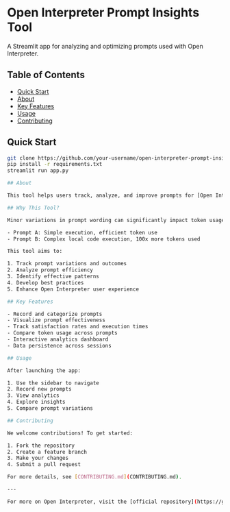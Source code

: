 # Open Interpreter Prompt Insights Tool

A Streamlit app for analyzing and optimizing prompts used with Open Interpreter.

## Table of Contents
- [Quick Start](#quick-start)
- [About](#about)
- [Key Features](#key-features)
- [Usage](#usage)
- [Contributing](#contributing)

## Quick Start

```bash
git clone https://github.com/your-username/open-interpreter-prompt-insights.git
pip install -r requirements.txt
streamlit run app.py

## About

This tool helps users track, analyze, and improve prompts for [Open Interpreter](https://github.com/OpenInterpreter/open-interpreter). It offers an intuitive interface for recording prompt performance and visualizing analytics.

## Why This Tool?

Minor variations in prompt wording can significantly impact token usage and code execution. For instance, two similar prompts led to vastly different outcomes:

- Prompt A: Simple execution, efficient token use
- Prompt B: Complex local code execution, 100x more tokens used

This tool aims to:

1. Track prompt variations and outcomes
2. Analyze prompt efficiency
3. Identify effective patterns
4. Develop best practices
5. Enhance Open Interpreter user experience

## Key Features

- Record and categorize prompts
- Visualize prompt effectiveness
- Track satisfaction rates and execution times
- Compare token usage across prompts
- Interactive analytics dashboard
- Data persistence across sessions

## Usage

After launching the app:

1. Use the sidebar to navigate
2. Record new prompts
3. View analytics
4. Explore insights
5. Compare prompt variations

## Contributing

We welcome contributions! To get started:

1. Fork the repository
2. Create a feature branch
3. Make your changes
4. Submit a pull request

For more details, see [CONTRIBUTING.md](CONTRIBUTING.md).

---

For more on Open Interpreter, visit the [official repository](https://github.com/OpenInterpreter/open-interpreter) by [KillianLucas](https://github.com/KillianLucas).
